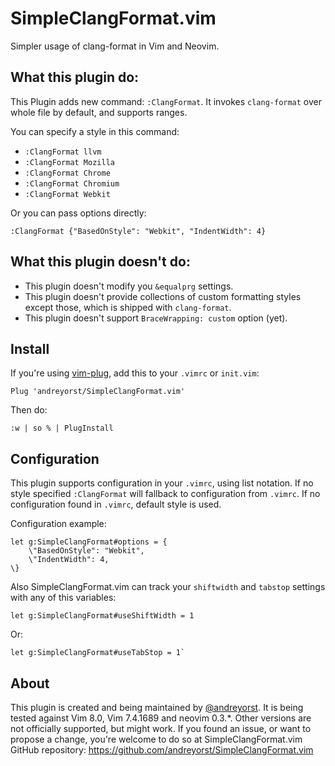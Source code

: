 # SimpleClangFormat.vim

Simpler usage of clang-format in Vim and Neovim.

## What this plugin do:

This Plugin adds new command: `:ClangFormat`. It invokes `clang-format` over
whole file by default, and supports ranges.

You can specify a style in this command:

- `:ClangFormat llvm`
- `:ClangFormat Mozilla`
- `:ClangFormat Chrome`
- `:ClangFormat Chromium`
- `:ClangFormat Webkit`

Or you can pass options directly:
```vim
:ClangFormat {"BasedOnStyle": "Webkit", "IndentWidth": 4}
```

## What this plugin doesn't do:

- This plugin doesn't modify you `&equalprg` settings.
- This plugin doesn't provide
collections of custom formatting styles except those, which is shipped with `clang-format`.
- This plugin doesn't support `BraceWrapping: custom` option (yet).

## Install

If you're using [vim-plug](https://github.com/junegunn/vim-plug), add this to your `.vimrc` or `init.vim`:

```vim
Plug 'andreyorst/SimpleClangFormat.vim'
```

Then do:

```vim
:w | so % | PlugInstall
```

## Configuration

This plugin supports configuration in your `.vimrc`, using list notation. If no
style specified `:ClangFormat` will fallback to configuration from `.vimrc`. If
no configuration found in `.vimrc`, default style is used.

Configuration example:
```vim
let g:SimpleClangFormat#options = {
    \"BasedOnStyle": "Webkit",
    \"IndentWidth": 4,
\}
```

Also SimpleClangFormat.vim can track your `shiftwidth` and `tabstop` settings
with any of this variables:

```vim
let g:SimpleClangFormat#useShiftWidth = 1
```

Or:

```vim
let g:SimpleClangFormat#useTabStop = 1`
```

## About
This plugin is created and being maintained by [@andreyorst](https://GitHub.com/andreyorst).
It is being tested against Vim 8.0, Vim 7.4.1689 and neovim 0.3.\*. Other versions
are not officially supported, but might work. If you found an issue, or want to
propose a change, you're welcome to do so at SimpleClangFormat.vim GitHub
repository: https://github.com/andreyorst/SimpleClangFormat.vim

